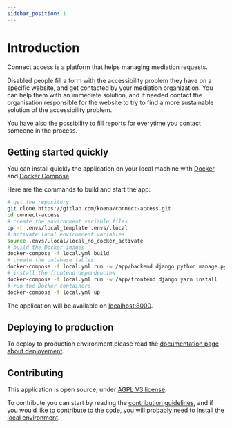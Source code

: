 ```yaml
---
sidebar_position: 1
---
```


# Introduction

Connect access is a platform that helps managing mediation requests.

Disabled people fill a form with the accessibility problem they have on a specific website, and get contacted by your mediation organization. You can help them with an immediate solution, and if needed contact the organisation responsible for the website to try to find a more sustainable solution of the accessibility problem.

You have also the possibility to fill reports for everytime you contact someone in the process.

## Getting started quickly

You can install quickly the application on your local machine with [Docker](https://docs.docker.com/get-docker/) and [Docker Compose](https://docs.docker.com/compose/install/).

Here are the commands to build and start the app:

```bash
# get the repository
git clone https://gitlab.com/koena/connect-access.git
cd connect-access
# create the environment variable files
cp -r .envs/local_template .envs/.local
# activate local enviromnent variables
source .envs/.local/local_no_docker_activate
# build the Docker images
docker-compose -f local.yml build
# create the database tables
docker-compose -f local.yml run -w /app/backend django python manage.py migrate
# install the frontend dependencies
docker-compose -f local.yml run -w /app/frontend django yarn install
# run the Docker containers
docker-compose -f local.yml up
```

The application will be available on [localhost:8000](http://localhost:8000).

## Deploying to production

To deploy to production environment please read the [documentation page about deployement](./user-documentation/deployement.mdx).

## Contributing

This application is open source, under [AGPL V3 license](https://www.gnu.org/licenses/agpl-3.0.en.html).

To contribute you can start by reading the [contribution guidelines](./developer-documentation/contributing.md), and if you would like to contribute to the code, you will probably need to [install the local environment](./developer-documentation/local-environment.mdx).
